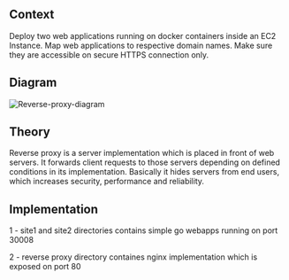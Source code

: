 ## Context

Deploy two web applications running on docker containers inside an EC2 Instance. Map web applications to respective domain names. Make sure they are accessible on secure HTTPS connection only.

## Diagram

![Reverse-proxy-diagram](https://user-images.githubusercontent.com/43488291/189527405-d892f904-32b4-4be8-8432-846bcb5058ff.png)

## Theory

Reverse proxy is a server implementation which is placed in front of web servers. It forwards client requests to those servers depending on defined conditions in its implementation. Basically it hides servers from end users, which increases security, performance and reliability.

## Implementation

   1 - site1 and site2 directories contains simple go webapps running on port 30008

   2 - reverse proxy directory containes nginx implementation which is exposed on port 80
